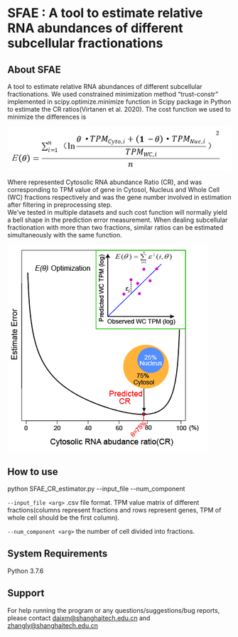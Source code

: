 # SFAE : A tool to  estimate relative RNA abundances of different subcellular fractionations

## About SFAE
A tool to  estimate relative RNA abundances of different subcellular fractionations. We used constrained minimization method “trust-constr” implemented in scipy.optimize.minimize function in Scipy package in Python to estimate the CR ratios(Virtanen et al. 2020). The cost function we used to minimize the differences is 

![image](https://github.com/bioliyezhang/SFAE/blob/main/formula.png)

Where represented Cytosolic RNA abundance Ratio (CR), and was corresponding to TPM value of gene  in Cytosol, Nucleus and Whole Cell (WC) fractions respectively and  was the gene number involved in estimation after filtering in preprocessing step.  
We’ve tested in multiple datasets and such cost function will normally yield a bell shape in the prediction error measurement. When dealing subcellular fractionation with more than two fractions, similar ratios can be estimated simultaneously with the same function.

![image](https://github.com/bioliyezhang/SFAE/blob/main/concept.png)

## How to use
python SFAE_CR_estimator.py --input_file --num_component 

`--input_file <arg>` .csv file format. TPM value matrix of different fractions(columns represent fractions and rows represent genes, TPM of whole cell should be the first column).

`--num_component <arg>` the number of cell divided into fractions.

## System Requirements
Python 3.7.6

## Support
For help running the program or any questions/suggestions/bug reports, please contact daixm@shanghaitech.edu.cn and zhangly@shanghaitech.edu.cn


